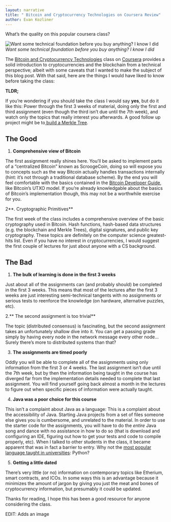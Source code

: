 ```yaml
---
layout: narrative
title: " Bitcoin and Cryptocurrency Technologies on Coursera Review"
author: Evan Kozliner
---
```


What’s the quality on this popular coursera class?

![Want some technical foundation before you buy anything? I know I did](https://cdn-images-1.medium.com/max/2000/1*gN1hMMko0EBMYM-PKSKjwA.jpeg)*Want some technical foundation before you buy anything? I know I did*

The [Bitcoin and Cryptocurrency Technologies](https://www.coursera.org/learn/cryptocurrency) class on [Coursera](https://www.coursera.org/) provides a solid introduction to cryptocurrencies and the blockchain from a technical perspective; albeit with some caveats that I wanted to make the subject of this blog post. With that said, here are the things I would have liked to know before taking the class:

**TLDR;**

If you’re wondering if you should take the class I would say **yes**, but do it like this: Power through the first 3 weeks of material, doing only the first and third assignment (even though the third isn’t due until the 7th week), and watch only the topics that really interest you afterwards. A good follow up project might be to[ build a Merkle Tree](https://medium.com/@rogue_whale/merkle-tree-introduction-4c44250e2da7).

## The Good

1. **Comprehensive view of Bitcoin**

The first assignment really shines here. You’ll be asked to implement parts of a “centralized Bitcoin” known as ScroogeCoin, doing so will expose you to concepts such as the way Bitcoin actually handles transactions internally (hint: it’s not through a traditional database scheme). By the end you will feel comfortable with the basics contained in the [Bitcoin Developer Guide](https://bitcoin.org/en/developer-guide), like Bitcoin’s UTXO model. If you’re already knowledgable about the basics of Bitcoin’s implementation though, this may not be a worthwhile exercise for you.

2**. Cryptographic Primitives**

The first week of the class includes a comprehensive overview of the basic cryptography used in Bitcoin. Hash functions, hash-based data structures (e.g. the blockchain and Merkle Trees), digital signatures, and public key cryptography. These topics are definitely on the computer science greatest-hits list. Even if you have no interest in cryptocurrencies, I would suggest the first couple of lectures for just about anyone with a CS background.

## The Bad

1. **The bulk of learning is done in the first 3 weeks**

Just about all of the assignments can (and probably should) be completed in the first 3 weeks. This means that most of the lectures after the first 3 weeks are just interesting semi-technical tangents with no assignments or serious tests to reenforce the knowledge (on hardware, alternative puzzles, etc).

2.** The second assignment is too trivial**

The topic (distributed consensus) is fascinating, but the second assignment takes an unfortunately shallow dive into it. You can get a passing grade simply by having every node in the network message every other node… Surely there’s more to distributed systems than that?

3. **The assignments are timed poorly**

Oddly you will be able to complete all of the assignments using only information from the first 3 or 4 weeks. The last assignment isn’t due until the 7th week, but by then the information being taught in the course has diverged far from the implementation details needed to complete that last assignment. You will find yourself going back almost a month in the lectures to figure out when specific pieces of information were actually taught.

4. **Java was a poor choice for this course**

This isn’t a complaint about Java as a language: This is a complaint about the accessibility of Java. Starting Java projects from a set of files someone else gives you is cumbersome, and unrelated to the material. In order to use the starter code for the assignments, you will have to do the *entire* Java song and dance with no assistance in how to do so (that is download and configuring an IDE, figuring out how to get your tests and code to compile properly, etc). When I talked to other students in the class, it became apparent that was in fact a barrier to entry. Why not the [most popular language taught in universities](https://cacm.acm.org/blogs/blog-cacm/176450-python-is-now-the-most-popular-introductory-teaching-language-at-top-u-s-universities/fulltext): Python?

5. **Getting a little dated**

There’s very little (or no) information on contemporary topics like Etherium, smart contracts, and ICOs. In some ways this is an advantage because it minimizes the amount of jargon by giving you just the meat and bones of cryptocurrency information, but presumably it could be updated.

Thanks for reading, I hope this has been a good resource for anyone considering the class.

EDIT: Adds an image
